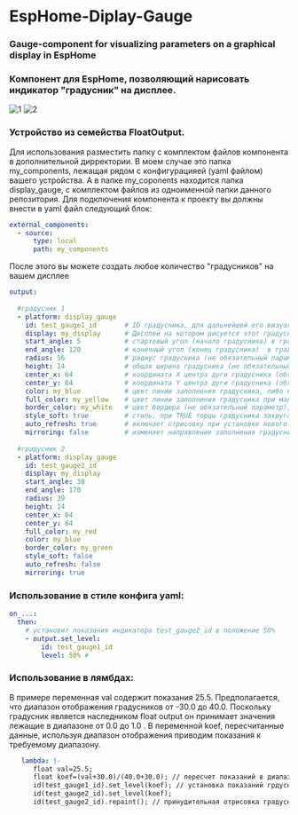 # EspHome-Diplay-Gauge
### Gauge-component for visualizing parameters on a graphical display in EspHome 
### Компонент для EspHome, позволяющий нарисовать индикатор "градусник" на дисплее.

![1](https://github.com/Brokly/EspHome-Diplay-Gauge/assets/11642286/1eff9829-f386-4a47-89bb-4d98d5f458d3)
![2](https://github.com/Brokly/EspHome-Diplay-Gauge/assets/11642286/f605f2eb-de23-47f4-8e51-105672fb7c70)

### Устройство из семейства FloatOutput. 
Для использования разместить папку с комплектом файлов компонента в дополнительной дирректории. В моем случае это папка my_components, лежащая рядом с конфигурацияей (yaml файлом) вашего устройства. А в папке my_coponents находится папка display_gauge, с комплектом файлов из одноименной папки данного репозитория. Для подключения компонента к проекту вы должны внести в yaml файл следующий блок:

```yaml
external_components:
  - source:
      type: local
      path: my_components
```

После этого вы можете создать любое количество "градусников" на вашем дисплее

```yaml
output:
  
  #градусник 1
  - platform: display_gauge
    id: test_gauge1_id       # ID градусника, для дальнейшей его визуализации
    display: my_display      # Дисплей на котором рисуется этот градусник (не обязательный параметр), в его отсутствии отрисовка будет происходить на первом дисплее
    start_angle: 5           # стартовый угол (начало градусника) в градусах от 0 до 359, (не обязательный параметр, по умолчанию: 50)
    end_angle: 120           # конечный угол (конец градусника)  в градусах от 0 до 359, (не обязательный параметр, по умолчанию: 310)
    radius: 56               # радиус градусника (не обязательный параметр, по умолчанию: 50)
    height: 14               # общая ширина градусника (не обязательный параметр, по умолчанию: 14)
    center_x: 64             # координата X центра дуги градусника (обязательный параметр)
    center_y: 64             # координата Y центра дуги градусника (обязательный параметр)
    color: my_blue           # цвет линии заполнения градусника, либо начальный цвет (не обязательный параметр, по умолчанию: белый)
    full_color: my_yellow    # цвет линии заполнения градусника при максимальных показаниях (не обязательный параметр), в отсутствии заполнение будет одного цвета и не будет зависеть от показаний
    border_color: my_white   # цвет бордюра (не обязательный параметр), в отсутствии параметра цвет аналогичный линии заполнения
    style_soft: true         # стиль, при TRUE торцы градусника закруглены (не обязательный параметр, по умолчанию: true)
    auto_refresh: true       # включает отрисовку при установке нового значения показаний (не обязательный параметр, по умолчанию: true), при false отрисовка будет происходить только принудительно обращением к процедуре repaint()
    mirroring: false         # изменяет направление заполнения градусника с "по часовой стрелке" на "против часовой стрелки" (не обязательный параметр, по умолчанию: false)
  
  #градусник 2
  - platform: display_gauge
    id: test_gauge2_id
    display: my_display
    start_angle: 30
    end_angle: 170
    radius: 39
    height: 14
    center_x: 64
    center_y: 64
    full_color: my_red
    color: my_blue
    border_color: my_green    
    style_soft: false
    auto_refresh: false  
    mirroring: true
```

### Использование в стиле конфига yaml: 

```yaml
on_...:
  then:
    # установит показания индикатора test_gauge2_id в положение 50%
    - output.set_level: 
        id: test_gauge1_id
        level: 50% #
```

### Использование в лямбдах: 

В примере переменная val содержит показания 25.5. Предполагается, что диапазон отображения градусников от -30.0 до 40.0. Поскольку градусник является наследником float output он принимает значения лежащие в диапазоне от 0.0 до 1.0 . В переменной koef, пересчитанные данные, используя диапазон отображения приводим показания к требуемому диапазону.

```yaml
   lambda: |-
      float val=25.5;
      float koef=(val+30.0)/(40.0+30.0); // пересчет показаний в диапазон 0.0 ... 1.0
      id(test_gauge1_id).set_level(koef); // установка показаний грдусников      
      id(test_gauge2_id).set_level(koef);
      id(test_gauge2_id).repaint(); // принудительная отрисовка градусника
```
